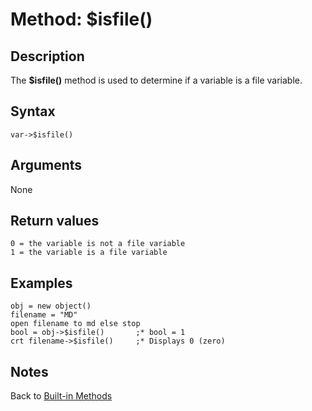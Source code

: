 # Method: $isfile()

<PageHeader />

## Description

The **$isfile()** method is used to determine if a variable is a file variable.

## Syntax

```
var->$isfile()
```

## Arguments

None

## Return values

```
0 = the variable is not a file variable
1 = the variable is a file variable
```

## Examples

```
obj = new object()
filename = "MD"
open filename to md else stop
bool = obj->$isfile()       ;* bool = 1
crt filename->$isfile()     ;* Displays 0 (zero)
```

## Notes

Back to [Built-in Methods](./../dynamic-objects-built-in-methods/README.md)  
  
<PageFooter />
